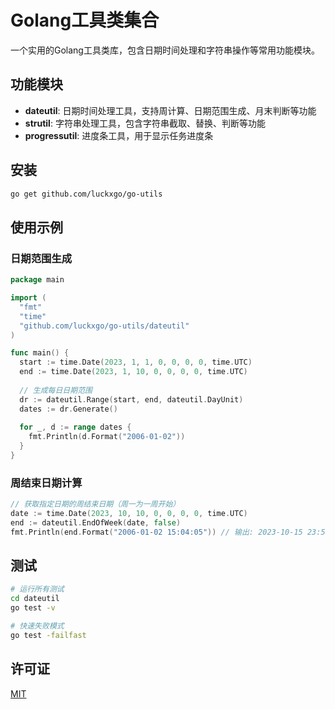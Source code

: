 # Golang工具类集合

一个实用的Golang工具类库，包含日期时间处理和字符串操作等常用功能模块。

## 功能模块

- **dateutil**: 日期时间处理工具，支持周计算、日期范围生成、月末判断等功能
- **strutil**: 字符串处理工具，包含字符串截取、替换、判断等功能
- **progressutil**: 进度条工具，用于显示任务进度条

## 安装

```bash
go get github.com/luckxgo/go-utils
```

## 使用示例

### 日期范围生成

```go
package main

import (
  "fmt"
  "time"
  "github.com/luckxgo/go-utils/dateutil"
)

func main() {
  start := time.Date(2023, 1, 1, 0, 0, 0, 0, time.UTC)
  end := time.Date(2023, 1, 10, 0, 0, 0, 0, time.UTC)
  
  // 生成每日日期范围
  dr := dateutil.Range(start, end, dateutil.DayUnit)
  dates := dr.Generate()
  
  for _, d := range dates {
    fmt.Println(d.Format("2006-01-02"))
  }
}
```

### 周结束日期计算

```go
// 获取指定日期的周结束日期（周一为一周开始）
date := time.Date(2023, 10, 10, 0, 0, 0, 0, time.UTC)
end := dateutil.EndOfWeek(date, false)
fmt.Println(end.Format("2006-01-02 15:04:05")) // 输出: 2023-10-15 23:59:59
```

## 测试

```bash
# 运行所有测试
cd dateutil
go test -v

# 快速失败模式
go test -failfast
```

## 许可证

[MIT](LICENSE)